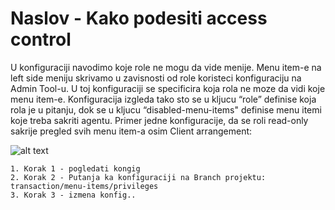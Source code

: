 # Naslov - Kako podesiti access control

U konfiguraciji navodimo koje role ne mogu da vide menije.
Menu item-e na left side meniju skrivamo u zavisnosti od role koristeci konfiguraciju na Admin Tool-u. U toj konfiguraciji se specificira koja rola ne moze da vidi koje menu item-e. Konfiguracija izgleda tako sto se u kljucu “role” definise koja rola je u pitanju, dok se u kljucu “disabled-menu-items" definise menu itemi koje treba sakriti agentu. Primer jedne konfiguracije, da se roli read-only sakrije pregled svih menu item-a osim Client arrangement:

![alt text](image.png)

	1. Korak 1 - pogledati kongig
    2. Korak 2 - Putanja ka konfiguraciji na Branch projektu: transaction/menu-items/privileges
    3. Korak 3 - izmena konfig..